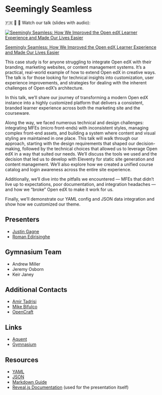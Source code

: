 # Seemingly Seamless


🇫🇷 🎤 🎥 Watch our talk (slides with audio):

[![Seemingly Seamless: How We Improved the Open edX Learner Experience and Made Our Lives Easier](https://markdown-videos-api.jorgenkh.no/url?url=https%3A%2F%2Fwww.youtube.com%2Fwatch%3Fv%3DuCbbREm5Dxc)](https://www.youtube.com/watch?v=uCbbREm5Dxc)

[Seemingly Seamless: How We Improved the Open edX Learner Experience and Made Our Lives Easier](https://www.youtube.com/watch?v=uCbbREm5Dxc)

This case study is for anyone struggling to integrate Open edX with their branding, marketing websites, or content management systems. It’s a practical, real-world example of how to extend Open edX in creative ways. The talk is for those looking for technical insights into customization, user experience improvements, and strategies for dealing with the inherent challenges of Open edX’s architecture.

In this talk, we’ll share our journey of transforming a modern Open edX instance into a highly customized platform that delivers a consistent, branded learner experience across both the marketing site and the courseware.

Along the way, we faced numerous technical and design challenges: integrating MFEs (micro front-ends) with inconsistent styles, managing complex front-end assets, and building a system where content and visual styling are maintained in one place.
This talk will walk through our approach, starting with the design requirements that shaped our decision-making, followed by the technical choices that allowed us to leverage Open edX in a way that suited our needs. We’ll discuss the tools we used and the decision that led us to develop with Eleventy for static site generation and content management. We’ll also explore how we created a unified course catalog and login awareness across the entire site experience.

Additionally, we’ll dive into the pitfalls we encountered — MFEs that didn’t live up to expectations, poor documentation, and integration headaches — and how we “broke” Open edX to make it work for us.

Finally, we’ll demonstrate our YAML config and JSON data integration and show how we customized our theme.


## Presenters

- [Justin Gagne](https://www.linkedin.com/in/justingagne/)
- [Roman Edirisinghe](https://www.linkedin.com/in/romanedirisinghe/)


## Gymnasium Team

- Andrew Miller
- Jeremy Osborn
- Keir Janey


## Additional Contacts

- [Amir Tadrisi](https://www.linkedin.com/in/amirtadrisi/)
- [Mike Bifulco](https://www.linkedin.com/in/mbifulco/)
- [OpenCraft](https://opencraft.com)

## Links

- [Aquent](https://aquent.com)
- [Gymnasium](https://thegymnasium.com)

## Resources

- [YAML](https://yaml.org/)
- [JSON](https://www.json.org/)
- [Markdown Guide](https://www.markdownguide.org/basic-syntax/)
- [Reveal.js Documentation](https://github.com/hakimel/reveal.js) (used for the presentation itself)

